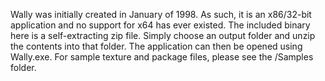 
Wally was initially created in January of 1998.  As such, it is an x86/32-bit application and no support for x64 has ever existed.  The included binary here is a self-extracting zip file.  Simply choose an output folder and unzip the contents into that folder.  The application can then be opened using Wally.exe.  For sample texture and package files, please see the /Samples folder.
